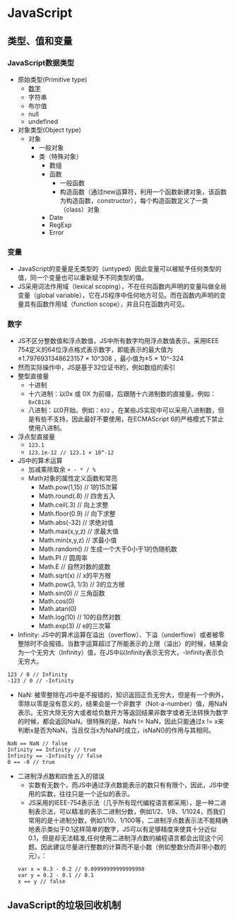 # JavaScript

## 类型、值和变量
### JavaScript数据类型
- 原始类型(Primitive type)
    - [数字](#number)
    - 字符串
    - 布尔值
    - null
    - undefined
- 对象类型(Object type)
    - 对象
        - 一般对象
        - 类（特殊对象）
            - 数组
            - 函数
                - 一般函数
                - 构造函数（通过new运算符，利用一个函数新建对象，该函数为构造函数，constructor），每个构造函数定义了一类（class）对象
            - Date
            - RegExp
            - Error

### 变量
- JavaScript的变量是无类型的（untyped）因此变量可以被赋予任何类型的值，同一个变量也可以重新赋予不同类型的值。
- JS采用词法作用域（lexical scoping），不在任何函数内声明的变量叫做全局变量（global variable），它在JS程序中任何地方可见。而在函数内声明的变量具有函数作用域（function scope），并且只在函数内可见。

### <a id="number">数字</a>
- JS不区分整数值和浮点数值，JS中所有数字均用浮点数值表示。采用IEEE 754定义的64位浮点格式表示数字，即能表示的最大值为±1.7976931348623157 × 10^308 ，最小值为±5 × 10^-324
- 然而实际操作中，JS是基于32位证书的，例如数组的索引
- 整型直接量
    - 十进制
    - 十六进制：以0x 或 0X 为前缀，后跟随十六进制数的直接量。例如：`0xCB126`
    - 八进制：以0开始。例如：`032` 。在某些JS实现中可以采用八进制数，但是有些不支持，因此最好不要使用，在ECMAScript 6的严格模式下禁止使用八进制。
- 浮点型直接量
    - `123.1`
    - `123.1e-12 // 123.1 × 10^-12`
- JS中的算术运算
    - 加减乘除取余 `+ - * / %`
    - Math对象的属性定义函数和常亮
        - Math.pow(1,15) // 1的15次幂
        - Math.round(.8) // 四舍五入
        - Math.ceil(.3) // 向上求整
        - Math.floor(0.9) // 向下求整
        - Math.abs(-32) // 求绝对值
        - Math.max(x,y,z) // 求最大值
        - Math.min(x,y,z) // 求最小值
        - Math.random() // 生成一个大于0小于1的伪随机数
        - Math.PI // 圆周率
        - Math.E // 自然对数的底数
        - Math.sqrt(x) // x的平方根
        - Math.pow(3, 1/3) // 3的立方根
        - Math.sin(0) // 三角函数
        - Math.cos(0)
        - Math.atan(0)
        - Math.log(10) // 10的自然对数
        - Math.exp(3) // e的三次幂
- Infinity: JS中的算术运算在溢出（overflow）、下溢（underflow）或者被零整除时不会报错。当数字运算超过了所能表示的上限（溢出）的时候，结果会为一个无穷大（Infinity）值，在JS中以Infinity表示无穷大，-Infinity表示负无穷大。
```
123 / 0 // Infinity
-123 / 0 // -Infinity
```
- NaN: 被零整除在JS中是不报错的，知识返回正负无穷大，但是有一个例外，零除以零是没有意义的，结果会是一个非数字（Not-a-number）值，用NaN表示。无穷大除无穷大或者给负数开方等返回结果非数字或者无法转换为数字的时候，都会返回NaN。很特殊的是，NaN != NaN，因此只能通过x != x来判断x是否为NaN，当且仅当x为NaN时成立，isNaN()的作用与其相同。
```
NaN == NaN // false
Infinity == Infinity // true
Infinity == -Infinity // false
0 == -0 // true
```
- 二进制浮点数和四舍五入的错误
    - 实数有无数个，而JS中通过浮点数能表示的数只有有限个，因此，JS中使用的实数，往往只是一个近似的表示。
    - JS采用的IEEE-754表示法（几乎所有现代编程语言都采用），是一种二进制表示法，可以精准的表示二进制分数，例如1/2、1/8、1/1024，而我们常用的是十进制分数，例如1/10、1/100等，二进制浮点数表示法不能精确地表示类似于0.1这样简单的数字，JS可以有足够精度来使其十分近似0.1，但是却无法精准,任何使用二进制浮点数的编程语言都会出现这个问题。因此建议尽量进行整数的计算而不是小数（例如整数分而非带小数的元）。：
    ```
    var x = 0.3 - 0.2 // 0.09999999999999998
    var y = 0.2 - 0.1 // 0.1
    x == y // false
    ```
## JavaScript的垃圾回收机制